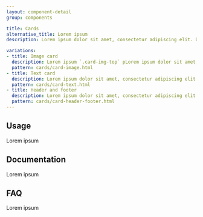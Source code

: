 ```yaml
---
layout: component-detail
group: components

title: Cards
alternative_title: Lorem ipsum
description: Lorem ipsum dolor sit amet, consectetur adipiscing elit. Donec varius dapibus sem in scelerisque.

variations:
- title: Image card
  description: Lorem ipsum `.card-img-top` pLorem ipsum dolor sit amet, consectetur adipiscing elit `.card-text`, Lorem ipsum dolor sit amet, consectetur adipiscing elitn `.card-text` Lorem ipsum dolor sit amet, consectetur adipiscing elit.
  pattern: cards/card-image.html
- title: Text card
  description: Lorem ipsum dolor sit amet, consectetur adipiscing elit `.card-title` Lorem ipsum dolor sit amet, consectetur adipiscing elit \<h\*\> Lorem ipsum dolor sit amet, consectetur adipiscing elit `.card-link` to an \<a\> tag. Lorem ipsum dolor sit amet, consectetur adipiscing elit `.card-subtitle` Lorem ipsum dolor sit amet, consectetur adipiscing elit
  pattern: cards/card-text.html
- title: Header and footer
  description: Lorem ipsum dolor sit amet, consectetur adipiscing elit.
  pattern: cards/card-header-footer.html
---
```


## Usage

Lorem ipsum

## Documentation

Lorem ipsum

## FAQ

Lorem ipsum

